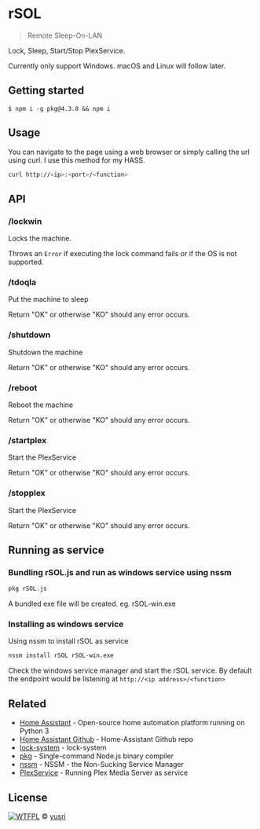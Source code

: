 # rSOL

> Remote Sleep-On-LAN

Lock, Sleep, Start/Stop PlexService.

Currently only support Windows. macOS and Linux will follow later.

## Getting started

```
$ npm i -g pkg@4.3.8 && npm i
```

## Usage

You can navigate to the page using a web browser or simply calling the url using curl. I use this method for my HASS.

```bash
curl http://<ip>:<port>/<function>
```

## API

### /lockwin

Locks the machine.

Throws an `Error` if executing the lock command fails or if the OS is not supported.

### /tdoqla

Put the machine to sleep

Return "OK" or otherwise "KO" should any error occurs.

### /shutdown

Shutdown the machine

Return "OK" or otherwise "KO" should any error occurs.

### /reboot

Reboot the machine

Return "OK" or otherwise "KO" should any error occurs.

### /startplex

Start the PlexService

Return "OK" or otherwise "KO" should any error occurs.

### /stopplex

Start the PlexService

Return "OK" or otherwise "KO" should any error occurs.

## Running as service

### Bundling rSOL.js and run as windows service using nssm

```bash
pkg rSOL.js
```

A bundled exe file will be created. eg. rSOL-win.exe

### Installing as windows service

Using nssm to install rSOL as service

```bash
nssm install rSOL rSOL-win.exe
```

Check the windows service manager and start the rSOL service.
By default the endpoint would be listening at `http://<ip address>/<function>`

## Related

- [Home Assistant](https://www.home-assistant.io/) - Open-source home automation platform running on Python 3
- [Home Assistant Github](https://github.com/home-assistant/home-assistant) - Home-Assistant Github repo
- [lock-system](https://github.com/sindresorhus/lock-system) - lock-system
- [pkg](https://www.npmjs.com/package/pkg) - Single-command Node.js binary compiler
- [nssm](http://www.nssm.cc/) - NSSM - the Non-Sucking Service Manager
- [PlexService](https://forums.plex.tv/discussion/93994/pms-as-a-service) - Running Plex Media Server as service

## License

[![WTFPL](http://www.wtfpl.net/wp-content/uploads/2012/12/wtfpl-badge-1.png "WTFPL")](http://www.wtfpl.net/) © [yusri](https://blog.yusri.com.my)

